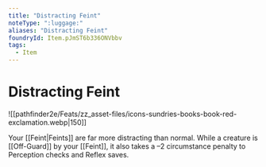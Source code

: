 ```yaml
---
title: "Distracting Feint"
noteType: ":luggage:"
aliases: "Distracting Feint"
foundryId: Item.pJmST6b336ONVbbv
tags:
  - Item
---
```


# Distracting Feint
![[pathfinder2e/Feats/zz_asset-files/icons-sundries-books-book-red-exclamation.webp|150]]

Your [[Feint|Feints]] are far more distracting than normal. While a creature is [[Off-Guard]] by your [[Feint]], it also takes a –2 circumstance penalty to Perception checks and Reflex saves.


